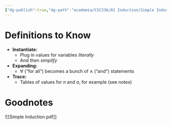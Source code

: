 ```yaml
---
{"dg-publish":true,"dg-path":"academia/CSC236/01 Induction/Simple Induction.md","permalink":"/academia/csc-236/01-induction/simple-induction/","tags":["#cs","#lecture","#math","#note","university"],"created":"2024-09-06T11:45:18.000-04:00","updated":"2024-10-30T20:51:50.022-04:00"}
---
```



# Definitions to Know

- **Instantiate:**
    - Plug in values for variables *literally*
    - And then *simplify*
- **Expanding:**
    - $\forall$ (“for all”) becomes a bunch of $\land$ (“and”) statements
- **Trace:**
    - Tables of values for $n$ and $a$, for example (see notes)

# Goodnotes

![[Simple Induction.pdf]]